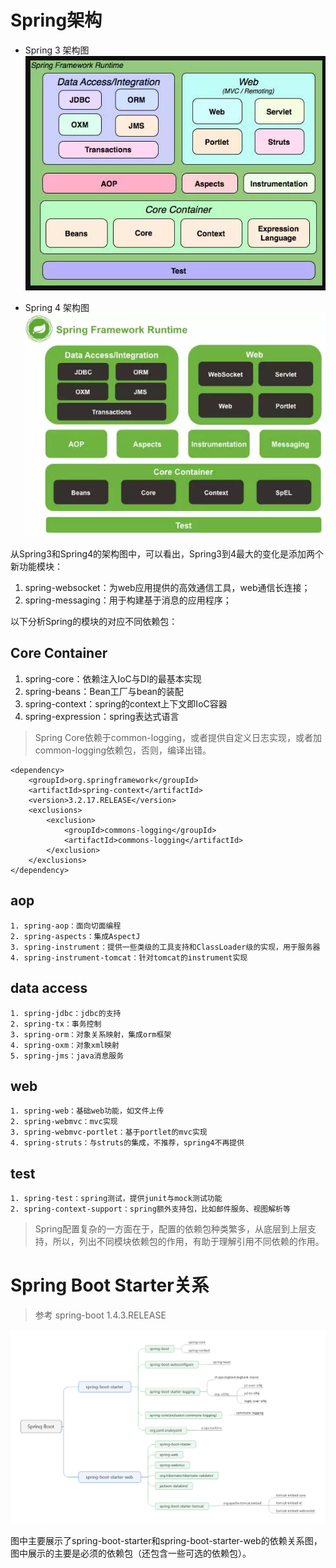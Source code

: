 # Spring架构
- Spring 3 架构图
![](/images/web/spring3-ar.PNG)

- Spring 4 架构图
![](/images/web/spring4-ar.PNG)

从Spring3和Spring4的架构图中，可以看出，Spring3到4最大的变化是添加两个新功能模块：
1. spring-websocket：为web应用提供的高效通信工具，web通信长连接；
2. spring-messaging：用于构建基于消息的应用程序；

以下分析Spring的模块的对应不同依赖包：

## Core Container
1. spring-core：依赖注入IoC与DI的最基本实现
2. spring-beans：Bean工厂与bean的装配
3. spring-context：spring的context上下文即IoC容器
4. spring-expression：spring表达式语言
> Spring Core依赖于common-logging，或者提供自定义日志实现，或者加common-logging依赖包，否则，编译出错。

```
<dependency>
    <groupId>org.springframework</groupId>
    <artifactId>spring-context</artifactId>
    <version>3.2.17.RELEASE</version>
    <exclusions>
        <exclusion>
            <groupId>commons-logging</groupId>
            <artifactId>commons-logging</artifactId>
        </exclusion>
    </exclusions>
</dependency>
``` 
## aop
    1. spring-aop：面向切面编程
    2. spring-aspects：集成AspectJ
    3. spring-instrument：提供一些类级的工具支持和ClassLoader级的实现，用于服务器
    4. spring-instrument-tomcat：针对tomcat的instrument实现

## data access
    1. spring-jdbc：jdbc的支持
    2. spring-tx：事务控制
    3. spring-orm：对象关系映射，集成orm框架
    4. spring-oxm：对象xml映射
    5. spring-jms：java消息服务

## web 
    1. spring-web：基础web功能，如文件上传
    2. spring-webmvc：mvc实现
    3. spring-webmvc-portlet：基于portlet的mvc实现
    4. spring-struts：与struts的集成，不推荐，spring4不再提供

## test

    1. spring-test：spring测试，提供junit与mock测试功能
    2. spring-context-support：spring额外支持包，比如邮件服务、视图解析等

> Spring配置复杂的一方面在于，配置的依赖包种类繁多，从底层到上层支持，所以，列出不同模块依赖包的作用，有助于理解引用不同依赖的作用。

# Spring Boot Starter关系
> 参考 spring-boot 1.4.3.RELEASE
 
![](/images/web/spring-boot-starter.png)

图中主要展示了spring-boot-starter和spring-boot-starter-web的依赖关系图，图中展示的主要是必须的依赖包（还包含一些可选的依赖包）。


